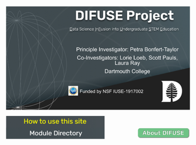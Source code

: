 ![DIFUSE Project at Dartmouth College. Funded by NSF IUSE1917002](https://github.com/difuse-dartmouth/.github/blob/362f6cb322fbde369a0a806404b6359095cce303/profile/DIFUSE%20splash.png)

<a href="https://github.com/difuse-dartmouth/.github/blob/cdeec8012b276faaa8a1a9856812da57da6cae6f/profile/howto.md"><img src="profile/images/how_to_button_yellow.png" alt="How to use this collection" align="left" style="width:270px"></a>
<a href="https://github.com/difuse-dartmouth/.github/blob/eff25eac26a93400d36a64fc4b615d3210f1f0b0/profile/module-directory.md"><img src="profile/images/directory-button.png" alt="Module Directory" align="left" style="width:270px"></a>
<a href="https://github.com/difuse-dartmouth/.github/blob/3fc4e065415e2e8fcbb4073230fac56e6fe355bc/profile/about_difuse.md"><img src="profile/images/button.png" alt="About DIFUSE" align="right" style="width:144px"></a>

<!--
**Here are some ideas to get you started:**

🙋‍♀️ A short introduction - what is your organization all about?
🌈 Contribution guidelines - how can the community get involved?
👩‍💻 Useful resources - where can the community find your docs? Is there anything else the community should know?
🍿 Fun facts - what does your team eat for breakfast?
🧙 Remember, you can do mighty things with the power of [Markdown](https://docs.github.com/github/writing-on-github/getting-started-with-writing-and-formatting-on-github/basic-writing-and-formatting-syntax)
-->

